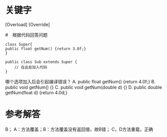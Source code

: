 # 关键字

[Overload] [Override]

#　根据代码回答问题

```
class Super{
public float getNum() {return 3.0f;}
}

public class Sub extends Super {
    // 在此处加入代码
}

```
哪个选项加入后会引起编译错误？
A. public float getNum() {return 4.0f;}
B. public void getNum() {}
C. public void getNum(double d) {}
D. public double getNum(float d) {return 4.0d;}

# 参考解答
B；
A：方法覆盖；B：方法覆盖没有返回值，故B错；
C，D方法重载，正确